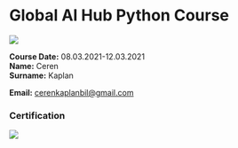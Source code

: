 # Global AI Hub Python Course
![](img/newlogo.png)

**Course Date:** 08.03.2021-12.03.2021  
**Name:** Ceren  
**Surname:** Kaplan

**Email:** cerenkaplanbil@gmail.com



### Certification
![](img/TopLearnerCertificate.png)

